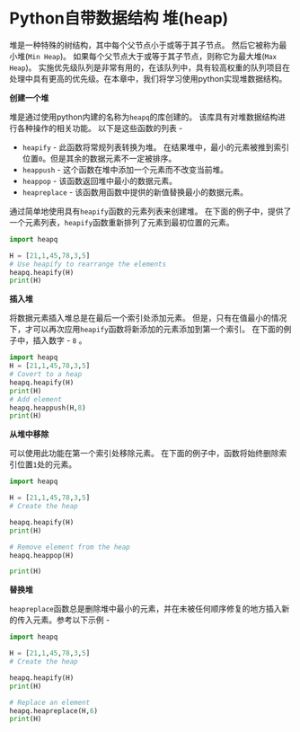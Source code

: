 # Python自带数据结构 堆(heap)

堆是一种特殊的树结构，其中每个父节点小于或等于其子节点。 然后它被称为最小堆(`Min Heap`)。 如果每个父节点大于或等于其子节点，则称它为最大堆(`Max Heap`)。 实施优先级队列是非常有用的，在该队列中，具有较高权重的队列项目在处理中具有更高的优先级。在本章中，我们将学习使用python实现堆数据结构。

**创建一个堆**

堆是通过使用python内建的名称为`heapq`的库创建的。 该库具有对堆数据结构进行各种操作的相关功能。 以下是这些函数的列表 - 

- `heapify` - 此函数将常规列表转换为堆。 在结果堆中，最小的元素被推到索引位置`0`。但是其余的数据元素不一定被排序。
- `heappush` - 这个函数在堆中添加一个元素而不改变当前堆。
- `heappop` - 该函数返回堆中最小的数据元素。
- `heapreplace` - 该函数用函数中提供的新值替换最小的数据元素。

通过简单地使用具有`heapify`函数的元素列表来创建堆。 在下面的例子中，提供了一个元素列表，`heapify`函数重新排列了元素到最初位置的元素。

```python
import heapq

H = [21,1,45,78,3,5]
# Use heapify to rearrange the elements
heapq.heapify(H)
print(H)
```

**插入堆**

将数据元素插入堆总是在最后一个索引处添加元素。 但是，只有在值最小的情况下，才可以再次应用`heapify`函数将新添加的元素添加到第一个索引。 在下面的例子中，插入数字 - `8` 。

```python
import heapq
H = [21,1,45,78,3,5]
# Covert to a heap
heapq.heapify(H)
print(H)
# Add element
heapq.heappush(H,8)
print(H)
```

**从堆中移除**

可以使用此功能在第一个索引处移除元素。 在下面的例子中，函数将始终删除索引位置`1`处的元素。

```python
import heapq

H = [21,1,45,78,3,5]
# Create the heap

heapq.heapify(H)
print(H)

# Remove element from the heap
heapq.heappop(H)

print(H)
```

**替换堆**

`heapreplace`函数总是删除堆中最小的元素，并在未被任何顺序修复的地方插入新的传入元素。参考以下示例 - 

```python
import heapq

H = [21,1,45,78,3,5]
# Create the heap

heapq.heapify(H)
print(H)

# Replace an element
heapq.heapreplace(H,6)
print(H)
```